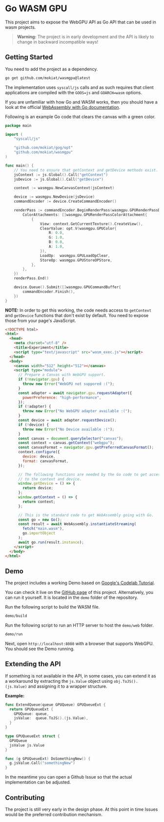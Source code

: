 # Go WASM GPU

This project aims to expose the WebGPU API as Go API that can be used
in wasm projects.

> **Warning:** The project is in early development and the API is likely to
> change in backward incompatible ways!

## Getting Started

You need to add the project as a dependency.

```sh
go get github.com/mokiat/wasmgpu@latest
```

The implementation uses `syscall/js` calls and as such requires that client
applications are compiled with the `GOOS=js` and `GOARCH=wasm` options.

If you are unfamiliar with how Go and WASM works, then you should have a look at
the official [WebAssembly with Go documentation](https://github.com/golang/go/wiki/WebAssembly).


Following is an example Go code that clears the canvas with a green color.

```go
package main

import (
	"syscall/js"

	"github.com/mokiat/gog/opt"
	"github.com/mokiat/wasmgpu"
)

func main() {
	// You need to ensure that getContext and getDevice methods exist.
	jsContext := js.Global().Call("getContext")
	jsDevice := js.Global().Call("getDevice")

	context := wasmgpu.NewCanvasContext(jsContext)

	device := wasmgpu.NewDevice(jsDevice)
	commandEncoder := device.CreateCommandEncoder()

	renderPass := commandEncoder.BeginRenderPass(wasmgpu.GPURenderPassDescriptor{
		ColorAttachments: []wasmgpu.GPURenderPassColorAttachment{
			{
				View: context.GetCurrentTexture().CreateView(),
				ClearValue: opt.V(wasmgpu.GPUColor{
					R: 0.0,
					G: 1.0,
					B: 0.0,
					A: 1.0,
				}),
				LoadOp:  wasmgpu.GPULoadOpClear,
				StoreOp: wasmgpu.GPUStoreOPStore,
			},
		},
	})
	renderPass.End()

	device.Queue().Submit([]wasmgpu.GPUCommandBuffer{
		commandEncoder.Finish(),
	})
}
```

**NOTE:** In order to get this working, the code needs access to `getContext` and
`getDevice` functions that don't exist by default. You need to expose those
from your page's JavaScript.

```html
<!DOCTYPE html>
<html>
  <head>
    <meta charset="utf-8" />
    <title>Experiment</title>
    <script type="text/javascript" src="wasm_exec.js"></script>
  </head>
  <body>
    <canvas width="512" height="512"></canvas>
    <script type="module">
      // Prepare a Canvas with WebGPU support.
      if (!navigator.gpu) {
        throw new Error("WebGPU not suppored :(");
      }
      const adapter = await navigator.gpu.requestAdapter({
        powerPreference: "high-performance",
      });
      if (!adapter) {
        throw new Error("No WebGPU adapter available :(");
      }
      const device = await adapter.requestDevice();
      if (!device) {
        throw new Error("No Device available :(");
      }
      const canvas = document.querySelector("canvas");
      const context = canvas.getContext("webgpu");
      const canvasFormat = navigator.gpu.getPreferredCanvasFormat();
      context.configure({
        device: device,
        format: canvasFormat,
      });

      // The following functions are needed by the Go code to get access
      // to the context and device.
      window.getDevice = () => {
        return device;
      };
      window.getContext = () => {
        return context;
      };

      // This is the standard code to get WebAssembly going with Go.
      const go = new Go();
      const result = await WebAssembly.instantiateStreaming(
        fetch("main.wasm"),
        go.importObject
      );
      await go.run(result.instance);
    </script>
  </body>
</html>
```

## Demo

The project includes a working Demo based on
[Google's Codelab Tutorial](https://codelabs.developers.google.com/your-first-webgpu-app#0).

You can check it live on the [GitHub page](https://mokiat.com/wasmgpu/) of this project.
Alternatively, you can run it yourself. It is located in the `demo` folder of the repository.

Run the following script to build the WASM file.

```sh
demo/build
```

Run the following script to run an HTTP server to host the `demo/web` folder.

```sh
demo/run
```

Next, open `http://localhost:8080` with a browser that supports WebGPU.
You should see the Demo running.


## Extending the API

If something is not available in the API, in some cases, you can extend it as a
workaround by extracting the `js.Value` object using `obj.ToJS().(js.Value)`
and assigning it to a wrapper structure.

**Example:**

```go
func ExtendQueue(queue GPUQueue) GPUQueueExt {
  return GPUQueueExt {
    GPUQueue: queue,
    jsValue:  queue.ToJS().(js.Value),
  }
}

type GPUQueueExt struct {
  GPUQueue
  jsValue js.Value
}

func (g GPUQueueExt) DoSomethingNew() {
  g.jsValue.Call("somethingNew")
}
```

In the meantime you can open a Github Issue so that the actual implementation
can be adjusted.

## Contributing

The project is still very early in the design phase. At this point in time
Issues would be the preferred contribution mechanism.

